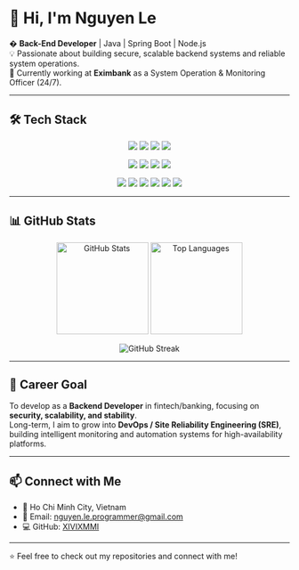 # 👋 Hi, I'm Nguyen Le

� **Back-End Developer** | Java | Spring Boot | Node.js  
💡 Passionate about building secure, scalable backend systems and reliable system operations.  
🌱 Currently working at **Eximbank** as a System Operation & Monitoring Officer (24/7).  

---
## 🛠️ Tech Stack
<p align="center">
  <!-- Backend -->
  <img src="https://img.shields.io/badge/Java-ED8B00?style=for-the-badge&logo=openjdk&logoColor=white"/>
  <img src="https://img.shields.io/badge/SpringBoot-6DB33F?style=for-the-badge&logo=springboot&logoColor=white"/>
  <img src="https://img.shields.io/badge/Node.js-339933?style=for-the-badge&logo=nodedotjs&logoColor=white"/>
  <img src="https://img.shields.io/badge/Express.js-000000?style=for-the-badge&logo=express&logoColor=white"/>
</p>

<p align="center">
  <!-- Database -->
  <img src="https://img.shields.io/badge/PostgreSQL-316192?style=for-the-badge&logo=postgresql&logoColor=white"/>
  <img src="https://img.shields.io/badge/MySQL-4479A1?style=for-the-badge&logo=mysql&logoColor=white"/>
  <img src="https://img.shields.io/badge/MongoDB-47A248?style=for-the-badge&logo=mongodb&logoColor=white"/>
  <img src="https://img.shields.io/badge/Redis-DC382D?style=for-the-badge&logo=redis&logoColor=white"/>
</p>

<p align="center">
<!-- Tools -->
  <img src="https://img.shields.io/badge/Docker-2496ED?style=for-the-badge&logo=docker&logoColor=white"/>
  <img src="https://img.shields.io/badge/Linux-FCC624?style=for-the-badge&logo=linux&logoColor=black"/>
  <img src="https://img.shields.io/badge/Nix-5277C3?style=for-the-badge&logo=nixos&logoColor=white"/>
  <img src="https://img.shields.io/badge/Git-F05032?style=for-the-badge&logo=git&logoColor=white"/>
  <img src="https://img.shields.io/badge/Vim-019733?style=for-the-badge&logo=vim&logoColor=white"/>
  <img src="https://img.shields.io/badge/Tmux-1BB91F?style=for-the-badge&logo=tmux&logoColor=white"/>
</p>

---

## 📊 GitHub Stats
<p align="center">
  <img src="https://github-readme-stats.vercel.app/api?username=XIVIXMMI&show_icons=true&theme=tokyonight" alt="GitHub Stats" height="165"/>
  <img src="https://github-readme-stats.vercel.app/api/top-langs/?username=XIVIXMMI&layout=compact&theme=tokyonight" alt="Top Languages" height="165"/>
</p>

<p align="center">
  <img src="https://github-readme-streak-stats.herokuapp.com/?user=XIVIXMMI&theme=tokyonight" alt="GitHub Streak"/>
</p>

---

## 🎯 Career Goal
To develop as a **Backend Developer** in fintech/banking, focusing on **security, scalability, and stability**.  
Long-term, I aim to grow into **DevOps / Site Reliability Engineering (SRE)**, building intelligent monitoring and automation systems for high-availability platforms.  

---

## 📫 Connect with Me
- 📍 Ho Chi Minh City, Vietnam  
- 📧 Email: [nguyen.le.programmer@gmail.com](mailto:nguyen.le.programmer@gmail.com)  
- 💻 GitHub: [XIVIXMMI](https://github.com/XIVIXMMI)  

---
⭐️ Feel free to check out my repositories and connect with me!
